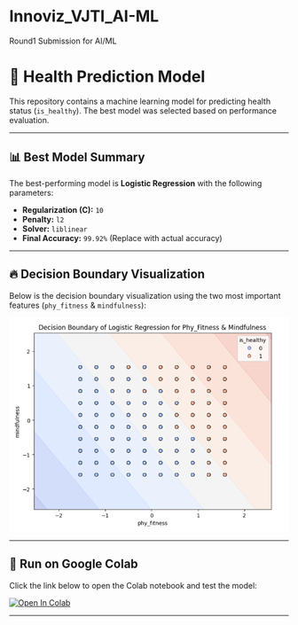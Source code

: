 # Innoviz_VJTI_AI-ML
Round1 Submission for AI/ML

# 🏥 Health Prediction Model

This repository contains a machine learning model for predicting health status (`is_healthy`). The best model was selected based on performance evaluation.

---

## 📊 Best Model Summary  
The best-performing model is **Logistic Regression** with the following parameters:  

- **Regularization (C):** `10`  
- **Penalty:** `l2`  
- **Solver:** `liblinear`  
- **Final Accuracy:** `99.92%` (Replace with actual accuracy)  

---

## 🔥 Decision Boundary Visualization  
Below is the decision boundary visualization using the two most important features (`phy_fitness` & `mindfulness`):  

![Decision Boundary](decision_boundary.png)

---

## 🚀 Run on Google Colab  
Click the link below to open the Colab notebook and test the model:  

[![Open In Colab](https://colab.research.google.com/assets/colab-badge.svg)](https://colab.research.google.com/drive/1Ehh0fQrsv_iayMSgTpbtnl_6T2d0UGkN?usp=sharing)

---
